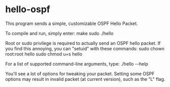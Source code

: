 # hello-ospf
This program sends a simple, customizable OSPF Hello Packet.

To compile and run, simply enter:
   make
   sudo ./hello

Root or sudo privilege is required to actually send an OSPF hello packet.
If you find this annoying, you can "setuid" with these commands:
   sudo chown root:root hello
   sudo chmod u+s hello

For a list of supported command-line arguments, type:
   ./hello --help

You'll see a lot of options for tweaking your packet. Setting some OSPF options may result in invalid packet (at current version), such as the "L" flag.
